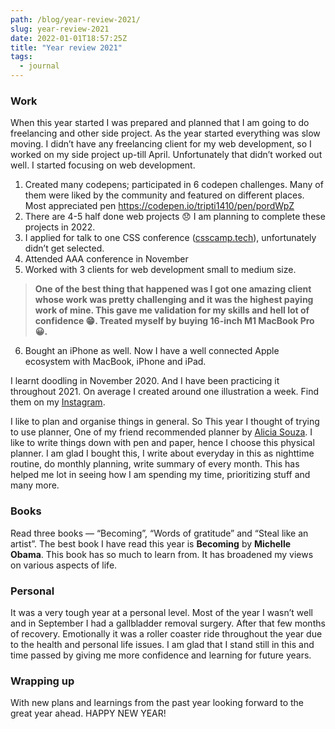 ```yaml
---
path: /blog/year-review-2021/
slug: year-review-2021
date: 2022-01-01T18:57:25Z
title: "Year review 2021"
tags:
  - journal
---
```


### Work

When this year started I was prepared and planned that I am going to do freelancing and other side project. As the year started everything was slow moving. I didn’t have any freelancing client for my web development, so I worked on my side project up-till April. Unfortunately that didn’t worked out well. I started focusing on web development.

1. Created many codepens; participated in 6 codepen challenges. Many of them were liked by the community and featured on different places. Most appreciated pen https://codepen.io/tripti1410/pen/pordWpZ
2. There are 4-5 half done web projects 😞 I am planning to complete these projects in 2022.
3. I applied for talk to one CSS conference ([csscamp.tech](https://csscamp.tech)), unfortunately didn’t get selected.
4. Attended AAA conference in November
5. Worked with 3 clients for web development small to medium size.

> **One of the best thing that happened was I got one amazing client whose work was pretty challenging and it was the highest paying work of mine. This gave me validation for my skills and hell lot of confidence 😁. Treated myself by buying 16-inch M1 MacBook Pro 😀.**

6. Bought an iPhone as well. Now I have a well connected Apple ecosystem with MacBook, iPhone and iPad.

I learnt doodling in November 2020. And I have been practicing it throughout 2021. On average I created around one illustration a week. Find them on my [Instagram](https://www.instagram.com/triptiscreations/).

I like to plan and organise things in general. So This year I thought of trying to use planner, One of my friend recommended planner by [Alicia Souza](https://aliciasouza.com). I like to write things down with pen and paper, hence I choose this physical planner. I am glad I bought this, I write about everyday in this as nighttime routine, do monthly planning, write summary of every month. This has helped me lot in seeing how I am spending my time, prioritizing stuff and many more.

### Books

Read three books — “Becoming”, “Words of gratitude” and “Steal like an artist”.
The best book I have read this year is **Becoming** by **Michelle Obama**. This book has so much to learn from. It has broadened my views on various aspects of life.

### Personal

It was a very tough year at a personal level. Most of the year I wasn’t well and in September I had a gallbladder removal surgery. After that few months of recovery. Emotionally it was a roller coaster ride throughout the year due to the health and personal life issues. I am glad that I stand still in this and time passed by giving me more confidence and learning for future years.

### Wrapping up

With new plans and learnings from the past year looking forward to the great year ahead.
HAPPY NEW YEAR!
